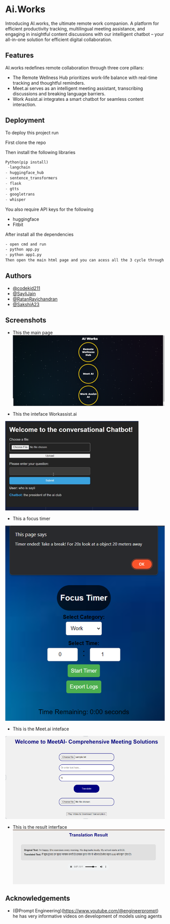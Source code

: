 
# Ai.Works

Introducing AI.works, the ultimate remote work companion. A platform for efficient productivity tracking, multilingual meeting assistance, and engaging in insightful content discussions with our intelligent chatbot – your all-in-one solution for efficient digital collaboration.


## Features

 AI.works redefines remote collaboration through three core pillars:
- The Remote Wellness Hub prioritizes work-life balance with real-time tracking and thoughtful reminders. 
- Meet.ai serves as an intelligent meeting assistant, transcribing discussions and breaking language barriers. 
- Work Assist.ai integrates a smart chatbot for seamless content interaction.

## Deployment

To deploy this project run

First clone the repo

Then install the following libraries
```python
Python(pip install)
 -langchain
- huggingface_hub
- sentence_transformers
- flask
- gtts
- googletrans
- whisper
```
You also require API keys for the following
- huggingface
- Fitbit

After install all the dependencies 
```bash
- open cmd and run
- python app.py
- python app1.py
Then open the main html page and you can acess all the 3 cycle through all the function of the website.
```

## Authors

- [@codekid211](https://github.com/codekid211)
- [@SayliJain](https://github.com/SayliJain)
- [@RatanRavichandran](https://github.com/RatanRavichandran)
- [@SakshiA23](https://github.com/SakshiA23)

## Screenshots
- This the main page
![main page](assets/main%20page.png)

- This the inteface Workassist.ai

![Work Assist.ai](assets/chatbot.png)

- This a focus timer 

![Focus Timer](assets/timer.png)

- This is the Meet.ai inteface

![meet.ai](assets/meet.png)

- This is the result interface
![meet_result](assets/meet%20result.png) 


## Acknowledgements

 - (@Prompt Engineering)(https://www.youtube.com/@engineerprompt)
he has very informative videos on development of models using agents



